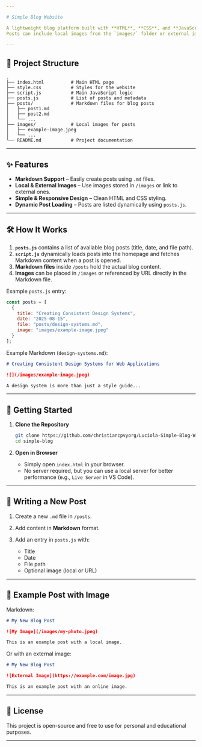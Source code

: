 ```yaml
---

# Simple Blog Website

A lightweight blog platform built with **HTML**, **CSS**, and **JavaScript**, supporting **Markdown** for post content.
Posts can include local images from the `images/` folder or external image links.

---
```


## 📂 Project Structure

```
.
├── index.html          # Main HTML page
├── style.css           # Styles for the website
├── script.js           # Main JavaScript logic
├── posts.js            # List of posts and metadata
├── posts/              # Markdown files for blog posts
│   ├── post1.md
│   ├── post2.md
│   └── ...
├── images/             # Local images for posts
│   ├── example-image.jpeg
│   └── ...
└── README.md           # Project documentation
```

---

## ✨ Features

* **Markdown Support** – Easily create posts using `.md` files.
* **Local & External Images** – Use images stored in `/images` or link to external ones.
* **Simple & Responsive Design** – Clean HTML and CSS styling.
* **Dynamic Post Loading** – Posts are listed dynamically using `posts.js`.

---

## 🛠 How It Works

1. **`posts.js`** contains a list of available blog posts (title, date, and file path).
2. **`script.js`** dynamically loads posts into the homepage and fetches Markdown content when a post is opened.
3. **Markdown files** inside `/posts` hold the actual blog content.
4. **Images** can be placed in `/images` or referenced by URL directly in the Markdown file.

Example `posts.js` entry:

```javascript
const posts = [
  {
    title: "Creating Consistent Design Systems",
    date: "2025-08-15",
    file: "posts/design-systems.md",
    image: "images/example-image.jpeg"
  }
];
```

Example Markdown (`design-systems.md`):

```markdown
# Creating Consistent Design Systems for Web Applications

![](/images/example-image.jpeg)

A design system is more than just a style guide...
```

---

## 🚀 Getting Started

1. **Clone the Repository**

   ```bash
   git clone https://github.com/christiancpvyorg/Luciola-Simple-Blog-Website.git
   cd simple-blog
   ```

2. **Open in Browser**

   * Simply open `index.html` in your browser.
   * No server required, but you can use a local server for better performance (e.g., `Live Server` in VS Code).

---

## 📄 Writing a New Post

1. Create a new `.md` file in `/posts`.
2. Add content in **Markdown** format.
3. Add an entry in `posts.js` with:

   * Title
   * Date
   * File path
   * Optional image (local or URL)

---

## 📌 Example Post with Image

Markdown:

```markdown
# My New Blog Post

![My Image](/images/my-photo.jpeg)

This is an example post with a local image.
```

Or with an external image:

```markdown
# My New Blog Post

![External Image](https://example.com/image.jpg)

This is an example post with an online image.
```

---

## 📜 License

This project is open-source and free to use for personal and educational purposes.

---